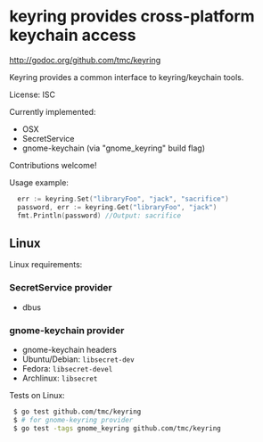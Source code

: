 # keyring provides cross-platform keychain access

http://godoc.org/github.com/tmc/keyring

Keyring provides a common interface to keyring/keychain tools.

License: ISC

Currently implemented:
- OSX
- SecretService
- gnome-keychain (via "gnome_keyring" build flag)

Contributions welcome!

Usage example:

```go
  err := keyring.Set("libraryFoo", "jack", "sacrifice")
  password, err := keyring.Get("libraryFoo", "jack")
  fmt.Println(password) //Output: sacrifice
```

## Linux

Linux requirements:

### SecretService provider

- dbus

### gnome-keychain provider

- gnome-keychain headers
- Ubuntu/Debian: `libsecret-dev`
- Fedora: `libsecret-devel`
- Archlinux: `libsecret`

Tests on Linux:
```sh
 $ go test github.com/tmc/keyring
 $ # for gnome-keyring provider
 $ go test -tags gnome_keyring github.com/tmc/keyring
```

